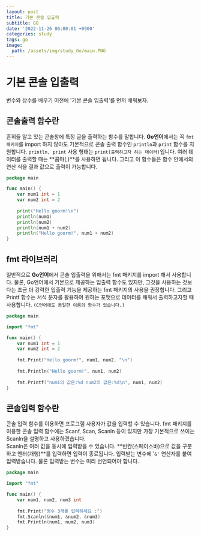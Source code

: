 ```yaml
---
layout: post
title: 기본 콘솔 입출력
subtitle: GO
date: '2022-11-26 00:00:01 +0900'
categories: study
tags: go
image:
  path: /assets/img/study_Go/main.PNG
---
```


# 기본 콘솔 입출력
변수와 상수를 배우기 이전에 '기본 콘솔 입출력'를 먼저 배워보자.

<!--more-->

## 콘솔출력 함수란
흔히들 알고 있는 콘솔창에 특정 글을 출력하는 함수를 말합니다.
**Go언어**에서는 꼭 `fmt 패키지`를 import 하지 않아도 기본적으로 콘솔 출력 함수인 `println`과 `print` 함수를 지원합니다.
`println, print` 사용 형태는 `print(출력하고자 하는 데이터)`입니다. 여러 데이터를 출력할 때는 **콤마(,)**를 사용하면 됩니다.
그리고 이 함수들은 함수 안에서의 연산 식을 결과 값으로 출력이 가능합니다.
```go
package main

func main() {
	var num1 int = 1
	var num2 int = 2
	
	print("Hello goorm!\n")
	println(num1)
	println(num2)
	println(num1 + num2)
	println("Hello goorm!", num1 + num2)	
}
```

## fmt 라이브러리
 일반적으로 **Go언어**에서 콘솔 입출력을 위해서는 fmt 패키지를 import 해서 사용합니다.
 물론, Go언어에서 기본으로 제공하는 입출력 함수도 있지만, 그것을 사용하는 것보다는 조금 더 강력한 입출력 기능을 제공하는 fmt 패키지의 사용을 권장합니다.
 그리고 Printf 함수는 서식 문자를 활용하여 원하는 포맷으로 데이터를 채워서 출력하고자할 때 사용합니다. `(C언어에도 동일한 이름의 함수가 있습니다.)`
```go
package main

import "fmt"

func main() {
    var num1 int = 1
    var num2 int = 2
    
    fmt.Print("Hello goorm!", num1, num2, "\n")
    
    fmt.Println("Hello goorm!", num1, num2)
	
    fmt.Printf("num1의 값은:%d num2의 값은:%d\n", num1, num2)
}
```

## 콘솔입력 함수란
 콘솔 입력 함수를 이용하면 프로그램 사용자가 값을 입력할 수 있습니다. 
 fmt 패키지를 이용한 콘솔 입력 함수에는 Scanf, Scan, Scanln 등이 있지만 가장 기본적으로 쓰이는 Scanln을 설명하고 사용하겠습니다. <br>
 Scanln은 여러 값을 동시에 입력받을 수 있습니다. **빈칸(스페이스바)으로 값을 구분하고 엔터(개행)**를 입력하면 입력이 종료됩니다. 입력받는 변수에 '`&'` 연산자를 붙여 입력받습니다. 물론 입력받는 변수는 미리 선언되어야 합니다.
```go
package main

import "fmt"

func main() {
	var num1, num2, num3 int
	
	fmt.Print("정수 3개를 입력하세요 :")
	fmt.Scanln(&num1, &num2, &num3)
	fmt.Println(num1, num2, num3)
}
```